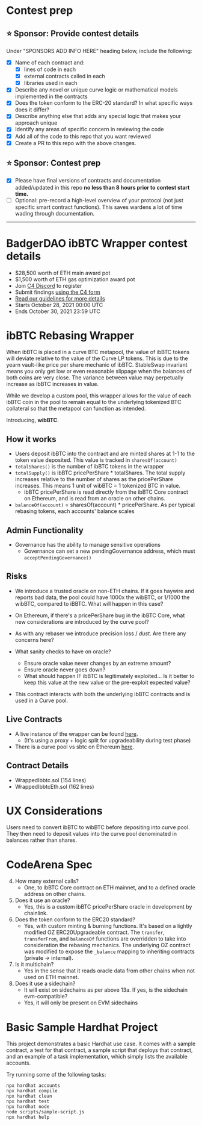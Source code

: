 # Contest prep

## ⭐️ Sponsor: Provide contest details

Under "SPONSORS ADD INFO HERE" heading below, include the following:

- [x] Name of each contract and:
  - [x] lines of code in each
  - [x] external contracts called in each
  - [x] libraries used in each
- [x] Describe any novel or unique curve logic or mathematical models implemented in the contracts
- [x] Does the token conform to the ERC-20 standard? In what specific ways does it differ?
- [x] Describe anything else that adds any special logic that makes your approach unique
- [x] Identify any areas of specific concern in reviewing the code
- [x] Add all of the code to this repo that you want reviewed
- [x] Create a PR to this repo with the above changes.

## ⭐️ Sponsor: Contest prep
- [x] Please have final versions of contracts and documentation added/updated in this repo **no less than 8 hours prior to contest start time.**
- [ ] Optional: pre-record a high-level overview of your protocol (not just specific smart contract functions). This saves wardens a lot of time wading through documentation.

---

# BadgerDAO ibBTC Wrapper contest details
- $28,500 worth of ETH main award pot
- $1,500 worth of ETH gas optimization award pot
- Join [C4 Discord](https://discord.gg/code4rena) to register
- Submit findings [using the C4 form](https://code423n4.com/2021-10-badgerdao-ibbtc-wrapper-contest/submit)
- [Read our guidelines for more details](https://docs.code4rena.com/roles/wardens)
- Starts October 28, 2021 00:00 UTC
- Ends October 30, 2021 23:59 UTC

# ibBTC Rebasing Wrapper
When ibBTC is placed in a curve BTC metapool, the value of ibBTC tokens will deviate relative to the value of the Curve LP tokens. This is due to the yearn vault-like price per share mechanic of ibBTC. StableSwap invariant means you only get low or even reasonable slippage when the balances of both coins are very close. The variance between value may perpetually increase as ibBTC increases in value.

While we develop a custom pool, this wrapper allows for the value of each ibBTC coin in the pool to remain equal to the underlying tokenized BTC collateral so that the metapool can function as intended.

Introducing, **wibBTC**.

## How it works
* Users deposit ibBTC into the contract and are minted shares at 1-1 to the token value deposited. This value is tracked in `sharesOf(account)`
* `totalShares()` is the number of ibBTC tokens in the wrapper
* `totalSupply()` is ibBTC pricePerShare * totalShares. The total supply increases relative to the number of shares as the pricePerShare increases. This means 1 unit of wibBTC = 1 tokenized BTC in value.
    * ibBTC pricePerShare is read directly from the ibBTC Core contract on Ethereum, and is read from an oracle on other chains.
* `balanceOf(account)` = sharesOf(account) * pricePerShare. As per typical rebasing tokens, each accounts' balance scales

## Admin Functionality
* Governance has the ability to manage sensitive operations
    * Governance can set a new pendingGovernance address, which must `acceptPendingGovernance()`

## Risks
* We introduce a trusted oracle on non-ETH chains. If it goes haywire and reports bad data, the pool could have 1000x the wibBTC, or 1/1000 the wibBTC, compared to iBBTC. What will happen in this case?
* On Ethereum, if there's a pricePerShare bug in the ibBTC Core, what new considerations are introduced by the curve pool?
* As with any rebaser we introduce precision loss / _dust_. Are there any concerns here?

* What sanity checks to have on oracle?
    * Ensure oracle value never changes by an extreme amount?
    * Ensure oracle never goes down?
    * What should happen IF ibBTC is legitimately exploited... Is it better to keep this value at the new value or the pre-exploit expected value?

* This contract interacts with both the underlying ibBTC contracts and is used in a Curve pool.

## Live Contracts
* A live instance of the wrapper can be found [here](https://etherscan.io/token/0x8751d4196027d4e6da63716fa7786b5174f04c15). 
    * (It's using a proxy + logic split for upgradeability during test phase)
* There is a curve pool vs sbtc on Ethereum [here](https://curve.fi/factory/60).

## Contract Details
* WrappedIbbtc.sol (154 lines)
* WrappedIbbtcEth.sol (162 lines)


# UX Considerations
Users need to convert ibBTC to wibBTC before depositing into curve pool. They then need to deposit values into the curve pool denominated in balances rather than shares.

# CodeArena Spec
4. How many external calls? 
    * One, to ibBTC Core contract on ETH mainnet, and to a defined oracle address on other chains.
5. Does it use an oracle?
    * Yes, this is a custom ibBTC pricePerShare oracle in development by chainlink.
6. Does the token conform to the ERC20 standard?
    * Yes, with custom minting & burning functions. It's based on a lightly modified OZ ERC20Upgradeable contract. The `transfer`, `transferFrom`, and `balanceOf` functions are overridden to take into consideration the rebasing mechanics. The underlying OZ contract was modified to expose the `_balance` mapping to inheriting contracts (private -> internal).
12. Is it multichain?
    * Yes in the sense that it reads oracle data from other chains when not used on ETH mainnet.
13. Does it use a sidechain?
    * It will exist on sidechains as per above
13a. If yes, is the sidechain evm-compatible?
    * Yes, it will only be present on EVM sidechains


# Basic Sample Hardhat Project
This project demonstrates a basic Hardhat use case. It comes with a sample contract, a test for that contract, a sample script that deploys that contract, and an example of a task implementation, which simply lists the available accounts.

Try running some of the following tasks:

```shell
npx hardhat accounts
npx hardhat compile
npx hardhat clean
npx hardhat test
npx hardhat node
node scripts/sample-script.js
npx hardhat help
```

